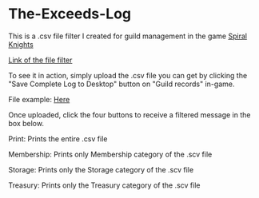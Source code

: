 # The-Exceeds-Log

This is a .csv file filter I created for guild management in the game [Spiral Knights](https://www.spiralknights.com "Spiral Knight's Homepage")

[Link of the file filter](https://quantsr.github.io/The-Exceeds-Log/ "The Exceeds Logger")

To see it in action, simply upload the .csv file you can get by clicking the "Save Complete Log to Desktop" button on "Guild records" in-game.

File example: [Here](https://drive.google.com/file/d/1l6BxHS6t1kriaNpU2HdKh0aUY3i0CGqW/view?usp=sharing ".csv file example")

Once uploaded, click the four buttons to receive a filtered message in the box below.

Print: Prints the entire .csv file

Membership: Prints only Membership category of the .scv file

Storage: Prints only the Storage category of the .scv file

Treasury: Prints only the Treasury category of the .scv file
